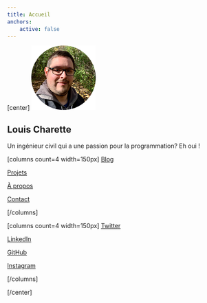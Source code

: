```yaml
---
title: Accueil
anchors:
    active: false
---
```


[center]
![](avatar2.png?sizes=150px)

## Louis Charette
Un ingénieur civil qui a une passion pour la programmation? Eh oui !

[columns count=4 width=150px]
[<i class="fas fa-pen-fancy"></i> Blog](/blog?class=btn,btn-lg)

[<i class="fas fa-wrench"></i> Projets](/projects?class=btn,btn-lg)

[<i class="fas fa-question-circle"></i> À propos](/about?class=btn,btn-lg)

[<i class="fas fa-envelope"></i> Contact](/contact?class=btn,btn-lg)

[/columns]

[columns count=4 width=150px]
[<i class="fab fa-twitter"></i> Twitter](https://twitter.com/LouisCharette?class=btn,btn-lg)

[<i class="fab fa-linkedin"></i> LinkedIn](https://www.linkedin.com/in/louis-charette-1a4415b3?class=btn,btn-lg)

[<i class="fab fa-github"></i> GitHub](https://github.com/lcharette/?class=btn,btn-lg)

[<i class="fab fa-instagram"></i> Instagram](https://www.instagram.com/charette.louis/?class=btn,btn-lg)

[/columns]

[/center]
